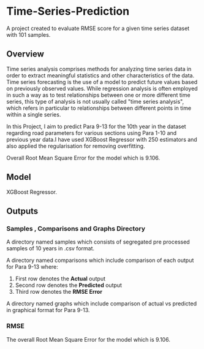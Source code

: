 # Time-Series-Prediction
A project created to evaluate RMSE score for a given time series dataset with 101 samples.

## Overview 

Time series analysis comprises methods for analyzing time series data in order to extract meaningful statistics and other characteristics of the data. Time series forecasting is the use of a model to predict future values based on previously observed values. While regression analysis is often employed in such a way as to test relationships between one or more different time series, this type of analysis is not usually called "time series analysis", which refers in particular to relationships between different points in time within a single series.

In this Project, I aim to predict Para 9-13 for the 10th year in the dataset regarding road parameters for various sections using Para 1-10 and previous year data.I have used XGBoost Regressor with  250 estimators and also applied the regularisation for removing overfitting.

Overall Root Mean Square Error for the model which is 9.106. 

## Model 
XGBoost Regressor.

## Outputs

### Samples , Comparisons and Graphs Directory
A directory named samples which consists of segregated pre processed samples of 10 years in .csv format.

A directory named comparisons which include comparison of each output for Para 9-13 where:
1) First row denotes the **Actual** output
2) Second row denotes the **Predicted** output
3) Third row denotes the **RMSE Error**

A directory named graphs which include comparison of actual vs predicted in graphical format for Para 9-13.

### RMSE
The overall Root Mean Square Error for the model which is 9.106.
